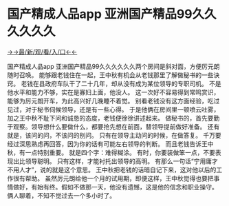 # 国产精成人品app 亚洲国产精品99久久久久久久


<a href="https://hyp.senfoop.com?https://github.com">→→最/新/观/看/入/口←←</a>


国产精成人品app 亚洲国产精品99久久久久久久两个房间是斜对面，方便厉元朗随时召唤。
能够跟老钱住在一起，王中秋有机会从老钱那里了解做秘书的一些诀窍。
老钱在县政府车队干了二十几年，却从没有成为某位领导的专职司机。
不是他水平和能力不够，实在是寡妇上面，他没人。
这一次好不容易得到常鸣赏识，能够为厉元朗开车，为此高兴好几晚睡不着觉。
别看老钱没有这方面经验，吃过见过，对于秘书伺候领导，还是有一些心得。
于是他俩在房间里一顿喷云吐雾，加之王中秋不耻下问和诚恳的态度，老钱便徐徐讲述起来。
做秘书的，首先要勤于观察。领导想什么要做什么，都要抢先想在前面，替领导提前做好准备。
还有就是，该问的问，不该问的别问。
只有在领导主动问的时候，在做答复。
千万要经过深思熟虑再回答，因为你的话有可能左右领导的判断。
而且老钱告诉王中秋，有一点特别重要。
就是四个字：难得糊涂。
有时，你要装做笨一点，不要表现出比领导聪明。
只有这样，才能衬托出领导的高明。
有那么一句话“宁用庸才不用人才”，说的就是这个意思。
王中秋把老钱的话暗自记下来，这对他以后的工作很有帮助。
虽然厉元朗给他一个月的试用期，即便这样，王中秋觉得也要把事情做好，有始有终。假如不做那一天，他没有遗憾，这是他的信念和职业操守。
俩人聊着，不知不觉过去一个多小时了。
